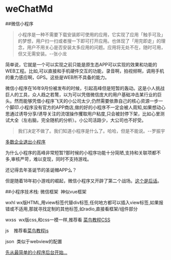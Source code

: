 # weChatMd

##微信小程序

>小程序是一种不需要下载安装即可使用的应用，它实现了应用「触手可及」的梦想，用户扫一扫或者搜一下即可打开应用。也体现了「用完即走」的理念，用户不用关心是否安装太多应用的问题。应用将无处不在，随时可用，但又无需安装。--张小龙


简单说，它就是一个可以实现之前只能是原生态APP可以实现的效果和功能的WEB工程。比如,可以直接和手机硬件交互的功能，录音啊，拍视频啊，调用手机的重力感应啊，GPS。这些是WEB所不具备的能力。

微信小程序在16年9月份被发布的时候，引起高峰但是短暂的轰动。这是小人挑战巨人的工具，众人趋之若鹜，以为可以凭借微信庞大的用户基础冲击某行业的巨头。然而能够凭借小程序飞天的小公司太少,仍然需要依靠自己的核心资源一步一个脚印.小程序没有官方的APP商店,做的好的小程序不一定会被人周知,如果想动心思通过诱导分享/诱导关注的流氓操作攫取用户粘度,只会被封停下架，比如心里测试大全（左右脑，完全随机的分析）。小公司活路少，大公司也不好受。

>我们决定不做了。我们知道小程序是什么了。哈哈，但是不能说。--罗振宇

[多数企业退出小程序](http://www.qlmoney.com/content/20170117-242429.html)

为什么小程序的高峰非常短暂?那时候的小程序功能十分简陋,支持和关联项都不多,审核严苛，难以变现，同时不支持游戏。

还记得去年圣诞节的圣诞帽APP么？

但是随着18年初小游戏的崛起，微信小程序又开辟了第二个战场。[这个是后话](http://www.cocos.com/1314)。

##小程序技术栈:
微信框架  神似vue框架

wxhl  wx版HTML,用view标签代替div标签,任何地方都可以插入view标签,如果报错或不适用,那就寻找定制的其他标签,如radio,直接看框架/组件部分

wxss  wx版css,和css一模一样,推荐看 [菜鸟教程CSS](http://www.runoob.com/css3/css3-tutorial.html)

js    推荐看[菜鸟教程js](http://www.runoob.com/js/js-tutorial.html)

json  类似于webview的配置

[先从最简单的小程序后台开始...](https://mp.weixin.qq.com/)

